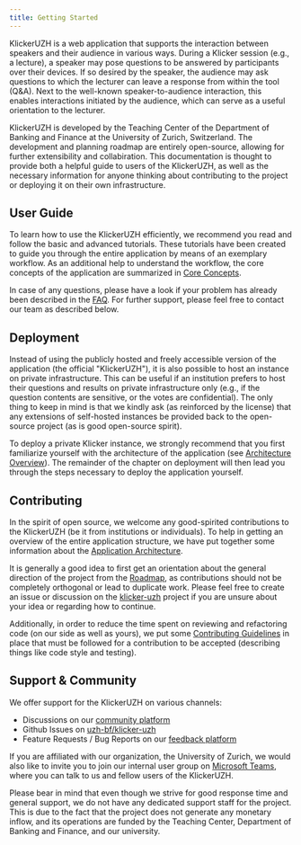 ```yaml
---
title: Getting Started
---
```


KlickerUZH is a web application that supports the interaction between speakers and their audience in various ways. During a Klicker session (e.g., a lecture), a speaker may pose questions to be answered by participants over their devices. If so desired by the speaker, the audience may ask questions to which the lecturer can leave a response from within the tool (Q&A). Next to the well-known speaker-to-audience interaction, this enables interactions initiated by the audience, which can serve as a useful orientation to the lecturer.

KlickerUZH is developed by the Teaching Center of the Department of Banking and Finance at the University of Zurich, Switzerland. The development and planning roadmap are entirely open-source, allowing for further extensibility and collabiration. This documentation is thought to provide both a helpful guide to users of the KlickerUZH, as well as the necessary information for anyone thinking about contributing to the project or deploying it on their own infrastructure.

## User Guide

To learn how to use the KlickerUZH efficiently, we recommend you read and follow the basic and advanced tutorials. These tutorials have been created to guide you through the entire application by means of an exemplary workflow. As an additional help to understand the workflow, the core concepts of the application are summarized in [Core Concepts](getting_started/concepts.md).

In case of any questions, please have a look if your problem has already been described in the [FAQ](faq/faq.md). For further support, please feel free to contact our team as described below.

## Deployment

Instead of using the publicly hosted and freely accessible version of the application (the official "KlickerUZH"), it is also possible to host an instance on private infrastructure. This can be useful if an institution prefers to host their questions and results on private infrastructure only (e.g., if the question contents are sensitive, or the votes are confidential). The only thing to keep in mind is that we kindly ask (as reinforced by the license) that any extensions of self-hosted instances be provided back to the open-source project (as is good open-source spirit).

To deploy a private Klicker instance, we strongly recommend that you first familiarize yourself with the architecture of the application (see [Architecture Overview](deployment/architecture.md)). The remainder of the chapter on deployment will then lead you through the steps necessary to deploy the application yourself.

## Contributing

In the spirit of open source, we welcome any good-spirited contributions to the KlickerUZH (be it from institutions or individuals). To help in getting an overview of the entire application structure, we have put together some information about the [Application Architecture](deployment/architecture.md).

It is generally a good idea to first get an orientation about the general direction of the project from the [Roadmap](https://www.klicker.uzh.ch/development), as contributions should not be completely orthogonal or lead to duplicate work. Please feel free to create an issue or discussion on the [klicker-uzh](https://github.com/uzh-bf/klicker-uzh) project if you are unsure about your idea or regarding how to continue.

Additionally, in order to reduce the time spent on reviewing and refactoring code (on our side as well as yours), we put some [Contributing Guidelines](contributing/guidelines.md) in place that must be followed for a contribution to be accepted (describing things like code style and testing).

## Support & Community

We offer support for the KlickerUZH on various channels:

- Discussions on our [community platform](https://www.klicker.uzh.ch/community)
- Github Issues on [uzh-bf/klicker-uzh](https://github.com/uzh-bf/klicker-uzh/issues)
- Feature Requests / Bug Reports on our [feedback platform](https://klicker-uzh.feedbear.com/boards/feature-requests)

If you are affiliated with our organization, the University of Zurich, we would also like to invite you to join our internal user group on [Microsoft Teams](https://teams.microsoft.com/l/team/19%3afbf6198f94934e20ab86571dd73e8616%40thread.tacv2/conversations?groupId=1a1e9be8-effe-4e7d-98bd-d4a3c836c478&tenantId=c7e438db-e462-4c22-a90a-c358b16980b3), where you can talk to us and fellow users of the KlickerUZH.

Please bear in mind that even though we strive for good response time and general support, we do not have any dedicated support staff for the project. This is due to the fact that the project does not generate any monetary inflow, and its operations are funded by the Teaching Center, Department of Banking and Finance, and our university.
